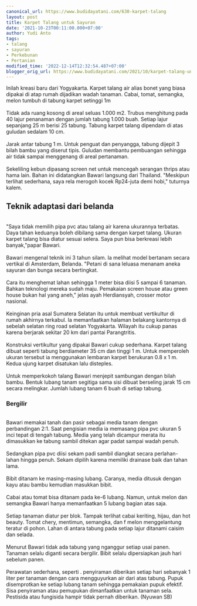 ```yaml
---
canonical_url: https://www.budidayatani.com/630-karpet-talang
layout: post
title: Karpet Talang untuk Sayuran
date: '2021-10-23T00:11:00.000+07:00'
author: Yudi Anto
tags:
- talang
- sayuran
- Perkebunan
- Pertanian
modified_time: '2022-12-14T12:32:54.487+07:00'
blogger_orig_url: https://www.budidayatani.com/2021/10/karpet-talang-untuk-sayuran.html
---
```


Inilah kreasi baru dari Yogyakarta. Karpet talang air alias bonet yang biasa dipakai di atap rumah dijadikan wadah tanaman. Cabai, tomat, semangka, melon tumbuh di tabung karpet setinggi 1m<br/><br/>Tidak ada ruang kosong di areal seluas 1.000 m2. Trubus menghitung pada 40 lajur penanaman dengan jumlah tabung 1.000 buah. Setiap lajur sepanjang 25 m berisi 25 tabung. Tabung karpet talang dipendam di atas guludan sedalam 10 cm.<br/><br/>Jarak antar tabung 1 m. Untuk penguat dan penyangga, tabung dijepit 3 bilah bambu yang diserut tipis. Guludan membantu pembuangan sehingga air tidak sampai menggenang di areal pertanaman.<br/><br/>Sekeliling kebun dipasang screen net untuk mencegah serangan thrips atau hama lain. Bahan ini didatangkan Bawari langsung dari Thailand. "Meskipun terlihat sederhana, saya rela merogoh kocek Rp24-juta demi hobi," tuturnya kalem.<br/><h2 id="belanda">Teknik adaptasi dari belanda</h2><br/>"Saya tidak memilih pipa pvc atau talang air karena ukurannya terbatas. Daya tahan keduanya boleh dibilang sama dengan karpet talang. Ukuran karpet talang bisa diatur sesuai selera. Saya pun bisa berkreasi lebih banyak,"papar Bawari.<br/><br/>Bawari mengenal teknik ini 3 tahun silam. Ia melihat model bertanam secara vertikal di Amsterdam, Belanda. "Petani di sana leluasa menanam aneka sayuran dan bunga secara bertingkat.<br/><br/>Cara itu menghemat lahan sehingga 1 meter bisa diisi 5 sampai 6 tanaman. Bahkan teknologi mereka sudah maju. Pemakaian screen house atau green house bukan hal yang aneh," jelas ayah Herdiansyah, crosser motor nasional.<br/><br/>Keinginan pria asal Sumatera Selatan itu untuk membuat vertikultur di rumah akhirnya terkabul. Ia memanfaatkan halaman belakang kantornya di sebelah selatan ring road selatan Yogyakarta. Wilayah itu cukup panas karena berjarak sekitar 20 km dari pantai Parangtritis.<br/><br/>Konstruksi vertikultur yang dipakai Bawari cukup sederhana. Karpet talang dibuat seperti tabung berdiameter 35 cm dan tinggi 1 m. Untuk memperoleh ukuran tersebut ia menggunakan lembaran karpet berukuran 0.8 x 1 m. Kedua ujung karpet disatukan lalu disteples.<br/><br/>Untuk memperkokoh talang Bawari menjepit sambungan dengan bilah bambu. Bentuk lubang tanam segitiga sama sisi dibuat berseling jarak 15 cm secara melingkar. Jumlah lubang tanam 6 buah di setiap tabung.<br/><h3 id="Bergilir">Bergilir</h3><br/>Bawari memakai tanah dan pasir sebagai media tanam dengan perbandingan 2:1. Saat pengisian media ia memasang pipa pvc ukuran 5 inci tepat di tengah tabung. Media yang telah dicampur merata itu dimasukkan ke tabung sambil ditekan agar padat sampai wadah penuh.<br/><br/>Sedangkan pipa pvc diisi sekam padi sambil diangkat secara perlahan-lahan hingga penuh. Sekam dipilih karena memiliki drainase baik dan tahan lama.<br/><br/>Bibit ditanam ke masing-masing lubang. Caranya, media ditusuk dengan kayu atau bambu kemudian masukkan bibit.<br/><br/>Cabai atau tomat bisa ditanam pada ke-6 lubang. Namun, untuk melon dan semangka Bawari hanya memanfaatkan 5 lubang bagian atas saja.<br/><br/>Setiap tanaman diatur per blok. Tampak terlihat cabai keriting, hijau, dan hot beauty. Tomat chery, mentimun, semangka, dan f melon menggelantung teratur di pohon. Lahan di antara tabung pada setiap lajur ditanami caisim dan selada.<br/><br/>Menurut Bawari tidak ada tabung yang nganggur setiap usai panen. Tanaman selalu diganti secara bergilir. Bibit selalu dipersiapkan jauh hari sebelum panen.<br/><br/>Perawatan sederhana, seperti . penyiraman diberikan setiap hari sebanyak 1 liter per tanaman dengan cara mengguyurkan air dari atas tabung. Pupuk disemprotkan ke setiap lubang tanam sehingga pemakaian pupuk efektif. Sisa penyiraman atau pemupukan dimanfaatkan untuk tanaman sela. Pestisida atau fungisida hampir tidak pernah diberikan. (Nyuwan SB)